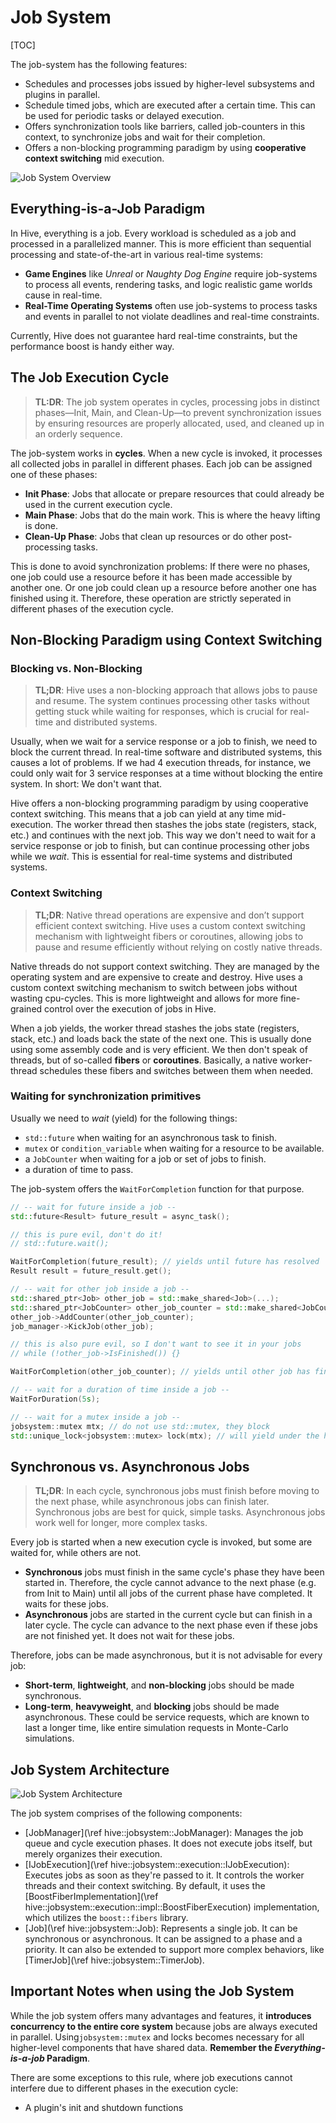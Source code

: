 # Job System

[TOC]

The job-system has the following features:

* Schedules and processes jobs issued by higher-level subsystems and plugins in parallel.
* Schedule timed jobs, which are executed after a certain time. This can be used for periodic tasks or delayed
  execution.
* Offers synchronization tools like barriers, called job-counters in this context, to synchronize jobs and wait for
  their
  completion.
* Offers a non-blocking programming paradigm by using **cooperative context switching** mid execution.

![Job System Overview](./images/job-system.png)

## Everything-is-a-Job Paradigm

In Hive, everything is a job. Every workload is scheduled as a job and processed in a parallelized manner. This is more
efficient than sequential processing and state-of-the-art in various real-time systems:

* **Game Engines** like _Unreal_ or _Naughty Dog Engine_ require job-systems to process all events, rendering tasks, and
  logic realistic game worlds cause in real-time.
* **Real-Time Operating Systems** often use job-systems to process tasks and events in parallel to
  not violate deadlines and real-time constraints.

Currently, Hive does not guarantee hard real-time constraints, but the performance boost is handy either way.

## The Job Execution Cycle

> **TL:DR**: The job system operates in cycles, processing jobs in distinct phases—Init, Main, and Clean-Up—to prevent
> synchronization issues by ensuring resources are properly allocated, used, and cleaned up in an orderly sequence.

The job-system works in **cycles**. When a new cycle is invoked, it processes all collected jobs in parallel in
different phases. Each job can be assigned one of these phases:

* **Init Phase**: Jobs that allocate or prepare resources that could already be used in the current execution cycle.
* **Main Phase**: Jobs that do the main work. This is where the heavy lifting is done.
* **Clean-Up Phase**: Jobs that clean up resources or do other post-processing tasks.

This is done to avoid synchronization problems: If there were no phases, one job could use a resource before it has been
made accessible by another one. Or one job could clean up a resource before another one has finished using it.
Therefore, these operation are strictly seperated in different phases of the execution cycle.

## Non-Blocking Paradigm using Context Switching

### Blocking vs. Non-Blocking

> **TL;DR**: Hive uses a non-blocking approach that allows jobs to pause and resume. The system continues
> processing other tasks without getting stuck while waiting for responses, which is crucial for real-time and
> distributed systems.

Usually, when we wait for a service response or a job to finish, we need to block the current thread. In real-time
software and distributed systems, this causes a lot of problems. If we had 4 execution threads, for instance, we could
only wait for 3 service responses at a time without blocking the entire system. In short: We don't want that.

Hive offers a non-blocking programming paradigm by using cooperative context switching. This means that a job can yield
at any time mid-execution. The worker thread then stashes the jobs state (registers, stack, etc.) and continues with the
next job. This way we don't need to wait for a service response or job to finish, but can continue processing other jobs
while we _wait_. This is essential for real-time systems and distributed systems.

### Context Switching

> **TL;DR**: Native thread operations are expensive and don’t support efficient context switching. Hive uses a custom
> context switching mechanism with lightweight fibers or coroutines, allowing jobs to pause and resume efficiently
> without relying on costly native threads.

Native threads do not support context switching. They are managed by the operating system and are expensive to create
and destroy. Hive uses a custom context switching mechanism to switch between jobs without wasting cpu-cycles. This is
more lightweight and allows for more fine-grained control over the execution of jobs in Hive.

When a job yields, the worker thread stashes the jobs state (registers, stack, etc.) and loads back the state of the
next one. This is usually done using some assembly code and is very efficient. We then don't speak of threads, but of
so-called **fibers** or **coroutines**. Basically, a native worker-thread schedules these fibers and switches between
them when needed.

### Waiting for synchronization primitives

Usually we need to _wait_ (yield) for the following things:

* `std::future` when waiting for an asynchronous task to finish.
* `mutex` or `condition_variable` when waiting for a resource to be available.
* a `JobCounter` when waiting for a job or set of jobs to finish.
* a duration of time to pass.

The job-system offers the `WaitForCompletion` function for that purpose.

```cpp
// -- wait for future inside a job --
std::future<Result> future_result = async_task();

// this is pure evil, don't do it!
// std::future.wait();

WaitForCompletion(future_result); // yields until future has resolved
Result result = future_result.get();

// -- wait for other job inside a job --
std::shared_ptr<Job> other_job = std::make_shared<Job>(...);
std::shared_ptr<JobCounter> other_job_counter = std::make_shared<JobCounter>();
other_job->AddCounter(other_job_counter);
job_manager->KickJob(other_job);

// this is also pure evil, so I don't want to see it in your jobs
// while (!other_job->IsFinished()) {}

WaitForCompletion(other_job_counter); // yields until other job has finished

// -- wait for a duration of time inside a job --
WaitForDuration(5s);

// -- wait for a mutex inside a job --
jobsystem::mutex mtx; // do not use std::mutex, they block
std::unique_lock<jobsystem::mutex> lock(mtx); // will yield under the hood. No need to call WaitForCompletion
```

## Synchronous vs. Asynchronous Jobs

> **TL;DR**: In each cycle, synchronous jobs must finish before moving to the next phase, while asynchronous jobs can
> finish later. Synchronous jobs are best for quick, simple tasks. Asynchronous jobs work well for longer, more complex
> tasks.

Every job is started when a new execution cycle is invoked, but some are waited for, while others are not.

* **Synchronous** jobs must finish in the same cycle's phase they have been started in. Therefore, the cycle cannot
  advance to the next phase (e.g. from Init to Main) until all jobs of the current phase have completed. It waits for
  these jobs.
* **Asynchronous** jobs are started in the current cycle but can finish in a later cycle. The cycle can advance to the
  next phase even if these jobs are not finished yet. It does not wait for these jobs.

Therefore, jobs can be made asynchronous, but it is not advisable for every job:

* **Short-term**, **lightweight**, and **non-blocking** jobs should be made synchronous.
* **Long-term**, **heavyweight**, and **blocking** jobs should be made asynchronous. These could be service requests,
  which are known to last a longer time, like entire simulation requests in Monte-Carlo simulations.

## Job System Architecture

![Job System Architecture](./images/job-system-uml.png)

The job system comprises of the following components:

* [JobManager](\ref hive::jobsystem::JobManager): Manages the job queue and cycle execution phases. It does not execute
  jobs itself, but merely organizes
  their execution.
* [IJobExecution](\ref hive::jobsystem::execution::IJobExecution): Executes jobs as soon as they're passed to it. It
  controls the
  worker threads and their context
  switching. By default, it uses
  the [BoostFiberImplementation](\ref hive::jobsystem::execution::impl::BoostFiberExecution)
  implementation, which utilizes the `boost::fibers` library.
* [Job](\ref hive::jobsystem::Job): Represents a single job. It can be synchronous or asynchronous. It can be assigned
  to a phase and a priority.
  It can also be extended to support more complex behaviors, like [TimerJob](\ref hive::jobsystem::TimerJob).

## Important Notes when using the Job System

While the job system offers many advantages and features, it **introduces concurrency to the entire core system**
because jobs are always executed in parallel. Using`jobsystem::mutex` and locks becomes necessary for all higher-level
components that have shared data. **Remember the _Everything-is-a-job_ Paradigm**.

There are some exceptions to this rule, where job executions cannot interfere due to different phases in the execution
cycle:

* A plugin's init and shutdown functions


